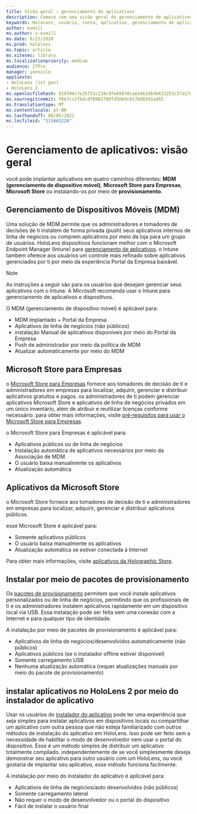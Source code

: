 ```yaml
---
title: Visão geral – gerenciamento de aplicativos
description: Comece com uma visão geral do gerenciamento de aplicativos de realidade misturada com gerenciamento de dispositivo móvel, Microsoft Store para empresas e pacotes de provisionamento.
keywords: HoloLens, usuário, conta, aplicativo, gerenciamento de aplicativos,
author: evmill
ms.author: v-evmill
ms.date: 6/22/2020
ms.prod: hololens
ms.topic: article
ms.sitesec: library
ms.localizationpriority: medium
audience: ITPro
manager: yannisle
appliesto:
- HoloLens (1st gen)
- HoloLens 2
ms.openlocfilehash: 019700c7e35f31c234c9fe69870cae54b3364b631253c37a17d8eaa0fe3053bd
ms.sourcegitcommit: f8e7cc2fbdcdf8962700fd50b9c017bd83d1ad65
ms.translationtype: MT
ms.contentlocale: pt-BR
ms.lasthandoff: 08/05/2021
ms.locfileid: "115665226"
---
```

# <a name="app-management-overview"></a>Gerenciamento de aplicativos: visão geral

você pode implantar aplicativos em quatro caminhos diferentes: **MDM (gerenciamento de dispositivo móvel)**, **Microsoft Store para Empresas**, **Microsoft Store** ou instalando-os por meio de **provisionamento**.

## <a name="mobile-device-management-mdm"></a>Gerenciamento de Dispositivos Móveis (MDM)

Uma solução de MDM permite que os administradores e tomadores de decisões de ti instalem de forma privada (push) seus aplicativos internos de linha de negócios ou comprem aplicativos por meio da loja para um grupo de usuários. HoloLens dispositivos funcionam melhor com o Microsoft Endpoint Manager (Intune) para [gerenciamento de aplicativos](app-deploy-intune.md). o Intune também oferece aos usuários um controle mais refinado sobre aplicativos gerenciados por ti por meio da experiência Portal da Empresa baixável.

> [!NOTE]
> As instruções a seguir são para os usuários que desejam gerenciar seus aplicativos com o Intune. A Microsoft recomenda usar o Intune para gerenciamento de aplicativos e dispositivos.

O MDM (gerenciamento de dispositivo móvel) é aplicável para:

* MDM implantado + Portal da Empresa
* Aplicativos de linha de negócios (não públicos)
* instalação Manual de aplicativos disponíveis por meio do Portal da Empresa
* Push de administrador por meio da política de MDM
* Atualizar automaticamente por meio do MDM

## <a name="microsoft-store-for-business"></a>Microsoft Store para Empresas

o [Microsoft Store para Empresas](app-deploy-store-business.md) fornece aos tomadores de decisão de ti e administradores em empresas para localizar, adquirir, gerenciar e distribuir aplicativos gratuitos e pagos. os administradores de ti podem gerenciar aplicativos Microsoft Store e aplicativos de linha de negócios privados em um único inventário, além de atribuir e reutilizar licenças conforme necessário. para obter mais informações, visite [pré-requisitos para usar o Microsoft Store para Empresas](/microsoft-store/prerequisites-microsoft-store-for-business).

o Microsoft Store para Empresas é aplicável para:

* Aplicativos públicos ou de linha de negócios
* Instalação automática de aplicativos necessários por meio da Associação de MDM
* O usuário baixa manualmente os aplicativos
* Atualização automática

## <a name="microsoft-store-apps"></a>Aplicativos da Microsoft Store

o Microsoft Store fornece aos tomadores de decisão de ti e administradores em empresas para localizar, adquirir, gerenciar e distribuir aplicativos públicos.

esse Microsoft Store é aplicável para:

* Somente aplicativos públicos
* O usuário baixa manualmente os aplicativos
* Atualização automática se estiver conectada à Internet

Para obter mais informações, visite [aplicativos da Holographic Store](/hololens/holographic-store-apps).

## <a name="install-via-provisioning-packages"></a>Instalar por meio de pacotes de provisionamento

Os [pacotes de provisionamento](app-deploy-provisioning-package.md) permitem que você instale aplicativos personalizados ou de linha de negócios, permitindo que os profissionais de ti e os administradores instalem aplicativos rapidamente em um dispositivo local via USB. Essa instalação pode ser feita sem uma conexão com a Internet e para qualquer tipo de identidade.

A instalação por meio de pacotes de provisionamento é aplicável para:

* Aplicativos de linha de negócios/desenvolvidos automaticamente (não públicos)
* Aplicativos públicos (se o instalador offline estiver disponível)
* Somente carregamento USB
* Nenhuma atualização automática (requer atualizações manuais por meio do pacote de provisionamento)

## <a name="install-apps-on-hololens-2-via-app-installer"></a>instalar aplicativos no HoloLens 2 por meio do instalador de aplicativo

Usar os usuários do [instalador do aplicativo](app-deploy-app-installer.md) pode ter uma experiência que seja simples para instalar aplicativos em dispositivos locais ou compartilhar um aplicativo com outra pessoa que não esteja familiarizado com outros métodos de instalação do aplicativo em HoloLens. Isso pode ser feito sem a necessidade de habilitar o modo de desenvolvedor nem usar o portal do dispositivo. Esse é um método simples de distribuir um aplicativo totalmente compilado. independentemente de se você simplesmente deseja demonstrar seu aplicativo para outro usuário com um HoloLens, ou você gostaria de implantar seu aplicativo, esse método funciona facilmente.

A instalação por meio do instalador do aplicativo é aplicável para:

* Aplicativos de linha de negócios/auto desenvolvidos (não públicos)
* Somente carregamento lateral
* Não requer o modo de desenvolvedor ou o portal do dispositivo
* Fácil de instalar o usuário final
